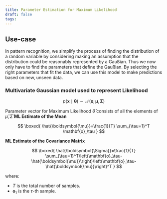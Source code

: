 ```yaml
---
title: Parameter Estimation for Maximum Likelihood
draft: false
tags:
---
```

 
## Use-case
In pattern recognition, we simplify the process of finding the distribution of a random variable by considering making an assumption that the distribution could be reasonably represented by a Gaußian. Thus we now only have to find the parameters that define the Gaußian. By selecting the right parameters that fit the data, we can use this model to make predictions based on new, unseen data. 
### Multivariate Gaussian model used to represent **Likelihood**

$$
p (\mathbf{x} \mid \boldsymbol{\theta}) \sim \mathcal{N}(\mathbf{x} ; \boldsymbol{\mu}, \boldsymbol{\Sigma})
$$

Parameter vector for Maximum Likelihood $\hat \theta$ consists of all the elements of $\hat \mu,\hat \Sigma$
**ML Estimate of the Mean**

$$
\boxed{
\hat{\boldsymbol{\mu}}=\frac{1}{T} \sum_{\tau=1}^T \mathbf{o}_\tau
}
$$


**ML Estimate of the Covariance Matrix**

$$
\boxed{
\hat{\boldsymbol{\Sigma}}=\frac{1}{T} \sum_{\tau=1}^T\left(\mathbf{o}_\tau-\hat{\boldsymbol{\mu}}\right)\left(\mathbf{o}_\tau-\hat{\boldsymbol{\mu}}\right)^T
}
$$

where:
- $T$ is the total number of samples.
- $\mathbf{o}_\tau$ is the $\tau$-th sample.


